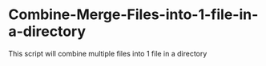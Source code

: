 # Combine-Merge-Files-into-1-file-in-a-directory
This script will combine multiple files into 1 file in a directory
